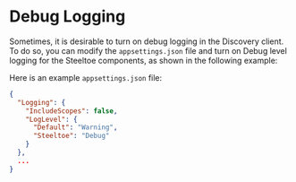 # Debug Logging

Sometimes, it is desirable to turn on debug logging in the Discovery client. To do so, you can modify the `appsettings.json` file and turn on Debug level logging for the Steeltoe components, as shown in the following example:

Here is an example `appsettings.json` file:

```json
{
  "Logging": {
    "IncludeScopes": false,
    "LogLevel": {
      "Default": "Warning",
      "Steeltoe": "Debug"
    }
  },
  ...
}
```
